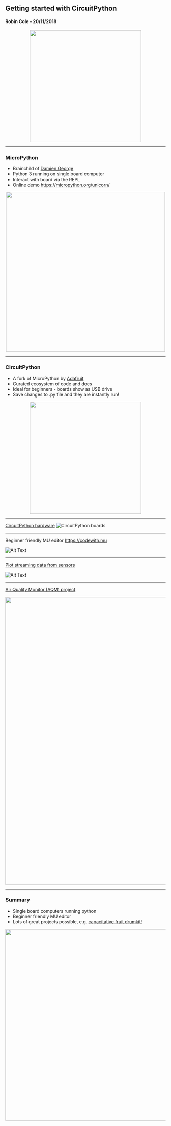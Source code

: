 ## Getting started with CircuitPython
#### Robin Cole - 20/11/2018

<p align="center">
<img src="https://cdn-shop.adafruit.com/1200x900/3403-04.jpg" width="350">
</p>

---

### MicroPython

* Brainchild of [Damien George](http://dpgeorge.net/)
* Python 3 running on single board computer
* Interact with board via the REPL
* Online demo https://micropython.org/unicorn/

<p align="center">
<img src="https://www.robotfreak.de/blog/wp-content/uploads/2016/12/MicroPython-Logo.jpg" width="500">
</p>

---

### CircuitPython

* A fork of MicroPython by [Adafruit](https://learn.adafruit.com/welcome-to-circuitpython/what-is-circuitpython)
* Curated ecosystem of code and docs
* Ideal for beginners - boards show as USB drive
* Save changes to .py file and they are instantly run!

<p align="center">
<img src="https://cdn-shop.adafruit.com/1200x900/3403-04.jpg" width="350">
</p>

---

[CircuitPython hardware](https://www.adafruit.com/circuitpython)
![CircuitPython boards](https://cdn-learn.adafruit.com/guides/cropped_images/000/001/997/medium640/Micros2.jpg)

---

Beginner friendly MU editor https://codewith.mu

![Alt Text](https://codewith.mu/img/en/mu.gif)

---

[Plot streaming data from sensors](https://codewith.mu/en/tutorials/1.0/plotter)

![Alt Text](https://codewith.mu/img/en/tutorials/python3_plotter.gif)

---

[Air Quality Monitor (AQM) project](https://github.com/robmarkcole/HASS-circuitpython-air-quality-sensor-node)


<p align="center">
<img src="https://raw.githubusercontent.com/robmarkcole/HASS-circuitpython-air-quality-sensor-node/master/images/summary_pic.png" width="900">
</p>



---

### Summary

- Single board computers running python
- Beginner friendly MU editor
- Lots of great projects possible, e.g. [capacitative fruit drumkit!](https://learn.adafruit.com/circuitpython-made-easy-on-circuit-playground-express/capacitive-touch)

<p align="center">
<img src="https://cdn-learn.adafruit.com/assets/assets/000/054/836/original/circuitpython_CPXAlligatorFruit.jpg" width="600">
</p>
